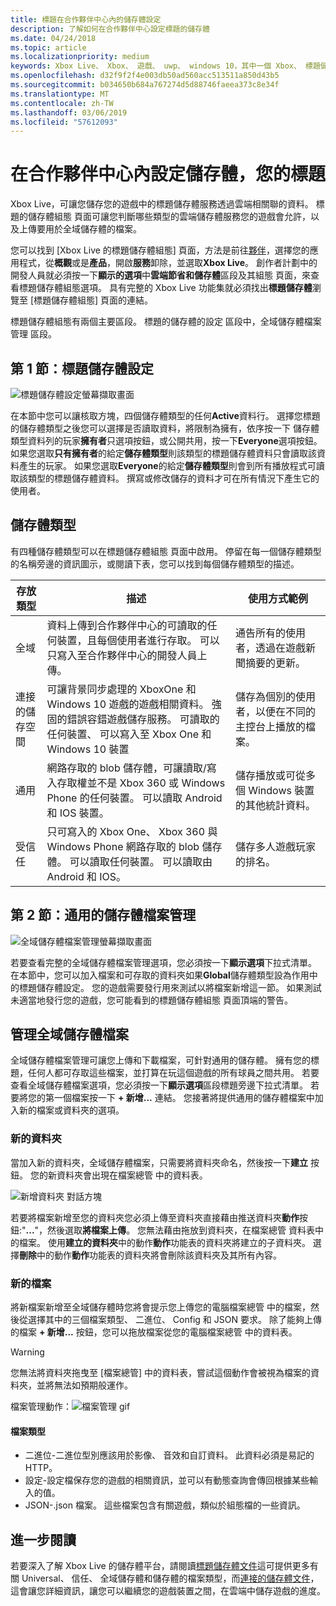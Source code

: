 ```yaml
---
title: 標題在合作夥伴中心內的儲存體設定
description: 了解如何在合作夥伴中心設定標題的儲存體
ms.date: 04/24/2018
ms.topic: article
ms.localizationpriority: medium
keywords: Xbox Live、 Xbox、 遊戲、 uwp、 windows 10，其中一個 Xbox、 標題儲存體、 合作夥伴中心
ms.openlocfilehash: d32f9f2f4e003db50ad560acc513511a850d43b5
ms.sourcegitcommit: b034650b684a767274d5d88746faeea373c8e34f
ms.translationtype: MT
ms.contentlocale: zh-TW
ms.lasthandoff: 03/06/2019
ms.locfileid: "57612093"
---
```

# <a name="configure-storage-for-you-title-in-partner-center"></a>在合作夥伴中心內設定儲存體，您的標題

Xbox Live，可讓您儲存您的遊戲中的標題儲存體服務透過雲端相關聯的資料。 標題的儲存體組態 頁面可讓您判斷哪些類型的雲端儲存體服務您的遊戲會允許，以及上傳要用於全域儲存體的檔案。

您可以找到 [Xbox Live 的標題儲存體組態] 頁面，方法是前往[夥伴](https://partner.microsoft.com/dashboard)，選擇您的應用程式，從**概觀**或是**產品**，開啟**服務**卸除，並選取**Xbox Live**。 創作者計劃中的開發人員就必須按一下**顯示的選項**中**雲端節省和儲存體**區段及其組態 頁面，來查看標題儲存體組態選項。 具有完整的 Xbox Live 功能集就必須找出**標題儲存體**瀏覽至 [標題儲存體組態] 頁面的連結。

標題儲存體組態有兩個主要區段。 標題的儲存體的設定 區段中，全域儲存體檔案管理 區段。

## <a name="section-1-title-storage-settings"></a>第 1 節：標題儲存體設定

![標題儲存體設定螢幕擷取畫面](../../images/dev-center/title-storage/title-storage-settings.JPG)

在本節中您可以讓核取方塊，四個儲存體類型的任何**Active**資料行。 選擇您標題的儲存體類型之後您可以選擇是否讀取資料，將限制為擁有，依序按一下 儲存體類型資料列的玩家**擁有者**只選項按鈕，或公開共用，按一下**Everyone**選項按鈕。 如果您選取**只有擁有者**的給定**儲存體類型**則該類型的標題儲存體資料只會讀取該資料產生的玩家。 如果您選取**Everyone**的給定**儲存體類型**則會到所有播放程式可讀取該類型的標題儲存體資料。 撰寫或修改儲存的資料才可在所有情況下產生它的使用者。

## <a name="storage-types"></a>儲存體類型

有四種儲存體類型可以在標題儲存體組態 頁面中啟用。 停留在每一個儲存體類型的名稱旁邊的資訊圖示，或閱讀下表，您可以找到每個儲存體類型的描述。

|存放類型 |描述 |使用方式範例  |
|---------|---------|---------|
|全域             |資料上傳到合作夥伴中心的可讀取的任何裝置，且每個使用者進行存取。 可以只寫入至合作夥伴中心的開發人員上傳。 | 通告所有的使用者，透過在遊戲新聞摘要的更新。     |
|連接的儲存空間  |可讓背景同步處理的 XboxOne 和 Windows 10 遊戲的遊戲相關資料。 強固的錯誤容錯遊戲儲存服務。 可讀取的任何裝置、 可以寫入至 Xbox One 和 Windows 10 裝置    | 儲存為個別的使用者，以便在不同的主控台上播放的檔案。         |
|通用          |網路存取的 blob 儲存體，可讓讀取/寫入存取權並不是 Xbox 360 或 Windows Phone 的任何裝置。 可以讀取 Android 和 IOS 裝置。      | 儲存播放或可從多個 Windows 裝置的其他統計資料。        |
|受信任            |只可寫入的 Xbox One、 Xbox 360 與 Windows Phone 網路存取的 blob 儲存體。 可以讀取任何裝置。 可以讀取由 Android 和 IOS。     | 儲存多人遊戲玩家的排名。        |

## <a name="section-2-global-storage-file-management"></a>第 2 節：通用的儲存體檔案管理

![全域儲存體檔案管理螢幕擷取畫面](../../images/dev-center/title-storage/global-storage-file-management.JPG)

若要查看完整的全域儲存體檔案管理選項，您必須按一下**顯示選項**下拉式清單。 在本節中，您可以加入檔案和可存取的資料夾如果**Global**儲存體類型設為作用中的標題儲存體設定。 您的遊戲需要發行用來測試以將檔案新增這一節。 如果測試未適當地發行您的遊戲，您可能看到的標題儲存體組態 頁面頂端的警告。

## <a name="manage-global-storage-files"></a>管理全域儲存體檔案

全域儲存體檔案管理可讓您上傳和下載檔案，可針對通用的儲存體。 擁有您的標題，任何人都可存取這些檔案，並打算在玩這個遊戲的所有球員之間共用。 若要查看全域儲存體檔案選項，您必須按一下**顯示選項**區段標題旁邊下拉式清單。 若要將您的第一個檔案按一下 **+ 新增...** 連結。 您接著將提供通用的儲存體檔案中加入新的檔案或資料夾的選項。

### <a name="new-folders"></a>新的資料夾

當加入新的資料夾，全域儲存體檔案，只需要將資料夾命名，然後按一下**建立** 按鈕。 您的新資料夾會出現在檔案總管 中的資料表。

![新增資料夾 對話方塊](../../images/dev-center/title-storage/add-folder-global-storage-filled.JPG)

若要將檔案新增至您的資料夾您必須上傳至資料夾直接藉由推送資料夾**動作**按鈕:"**...**"，然後選取**將檔案上傳**。 您無法藉由拖放到資料夾，在檔案總管 資料表中的檔案。 使用**建立的資料夾**中的動作**動作**功能表的資料夾將建立的子資料夾。 選擇**刪除**中的動作**動作**功能表的資料夾將會刪除該資料夾及其所有內容。

### <a name="new-files"></a>新的檔案

將新檔案新增至全域儲存體時您將會提示您上傳您的電腦檔案總管 中的檔案，然後從選擇其中的三個檔案類型、 二進位、 Config 和 JSON 要求。 除了能夠上傳的檔案 **+ 新增...** 按鈕，您可以拖放檔案從您的電腦檔案總管 中的資料表。

> [!WARNING]
> 您無法將資料夾拖曳至 [檔案總管] 中的資料表，嘗試這個動作會被視為檔案的資料夾，並將無法如預期般運作。

檔案管理動作：![檔案管理 gif](../../images/dev-center/title-storage/global-storage-management.gif)

#### <a name="file-types"></a>檔案類型

* 二進位-二進位型別應該用於影像、 音效和自訂資料。 此資料必須是易記的 HTTP。
* 設定-設定檔保存您的遊戲的相關資訊，並可以有動態查詢會傳回根據某些輸入的值。
* JSON-.json 檔案。 這些檔案包含有關遊戲，類似於組態檔的一些資訊。

## <a name="further-reading"></a>進一步閱讀

若要深入了解 Xbox Live 的儲存體平台，請閱讀[標題儲存體文件](../../storage-platform/xbox-live-title-storage/xbox-live-title-storage.md)這可提供更多有關 Universal、 信任、 全域儲存體和儲存體的檔案類型，而[連接的儲存體文件](../../storage-platform/connected-storage/connected-storage-overview.md)，這會讓您詳細資訊，讓您可以繼續您的遊戲裝置之間，在雲端中儲存遊戲的進度。